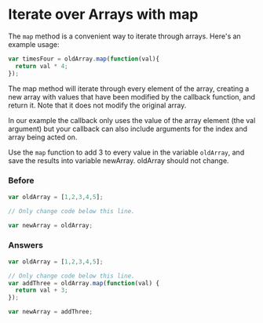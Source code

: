 # Iterate over Arrays with map

The `map` method is a convenient way to iterate through arrays.
Here's an example usage:

```javascript
var timesFour = oldArray.map(function(val){
  return val * 4;
});
```

The map method will iterate through every element of the array,
creating a new array with values that have been modified by the
callback function, and return it. Note that it does not modify
the original array.

In our example the callback only uses the value of the array
element (the val argument) but your callback can also include
arguments for the index and array being acted on.

Use the `map` function to add 3 to every value in the variable `oldArray`,
and save the results into variable newArray. oldArray should not change.

### Before

```javascript
var oldArray = [1,2,3,4,5];

// Only change code below this line.

var newArray = oldArray;
```

### Answers

```javascript
var oldArray = [1,2,3,4,5];

// Only change code below this line.
var addThree = oldArray.map(function(val) {
  return val + 3;
});

var newArray = addThree;
```